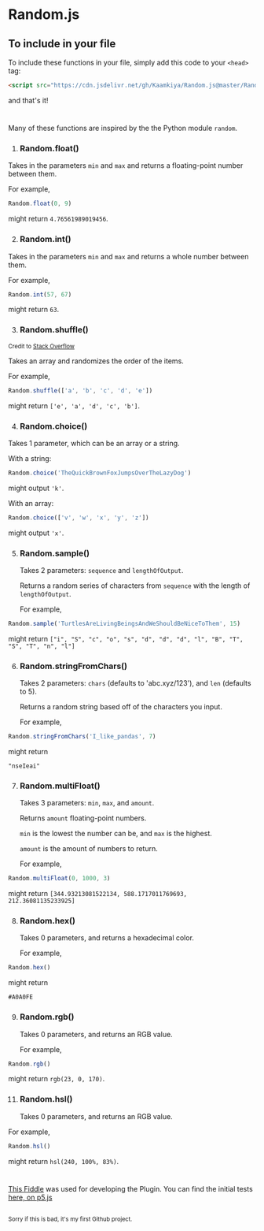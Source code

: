 # Random.js

## To include in your file
To include these functions in your file, simply add this code to your `<head>` tag:
```html
<script src="https://cdn.jsdelivr.net/gh/Kaamkiya/Random.js@master/Random.js"></script>
```
and that's it!
#

Many of these functions are inspired by the the Python module `random`.

1. ### Random.float()
  Takes in the parameters `min` and `max` and returns a floating-point number between them. 
  
  For example, 
```javascript
Random.float(0, 9)
``` 
  might return `4.76561989019456`.

2. ### Random.int()
  Takes in the parameters `min` and `max` and returns a whole number between them. 
  
  For example, 
```javascript
Random.int(57, 67)
``` 
  might return `63`.
   
3. ### Random.shuffle()
  <sub>Credit to [Stack Overflow](https://stackoverflow.com/a/12646864)</sub>
  
  Takes an array and randomizes the order of the items. 
  
  For example, 
```javascript 
Random.shuffle(['a', 'b', 'c', 'd', 'e'])
```
  might return `['e', 'a', 'd', 'c', 'b']`. 
  
4. ### Random.choice()
  Takes 1 parameter, which can be an array or a string. 

  With a string:
```javascript
Random.choice('TheQuickBrownFoxJumpsOverTheLazyDog')
```
  might output `'k'`. 

  With an array: 
```javascript
Random.choice(['v', 'w', 'x', 'y', 'z'])
``` 
  might output `'x'`.
  
5. ### Random.sample()
   Takes 2 parameters: `sequence` and `lengthOfOutput`.

   Returns a random series of characters from `sequence` with the length of `lengthOfOutput`.

   For example,
```javascript
Random.sample('TurtlesAreLivingBeingsAndWeShouldBeNiceToThem', 15)
```
   might return `["i", "S", "c", "o", "s", "d", "d", "d", "l", "B", "T", "S", "T", "n", "l"]`

6. ### Random.stringFromChars()
   Takes 2 parameters: `chars` (defaults to 'abc.xyz/123'), and `len` (defaults to 5).

   Returns a random string based off of the characters you input.

   For example,
```javascript
Random.stringFromChars('I_like_pandas', 7)
```
   might return

   `"nseIeai"`

7. ### Random.multiFloat()
   Takes 3 parameters: `min`, `max`, and `amount`.

   Returns `amount` floating-point numbers. 

   `min` is the lowest the number can be, and `max` is the highest.

   `amount` is the amount of numbers to return.

   For example,
```javascript
Random.multiFloat(0, 1000, 3)
```
   might return `[344.93213081522134, 588.1717011769693, 212.36081135233925]`

8. ### Random.hex()
   Takes 0 parameters, and returns a hexadecimal color.

   For example,
```javascript
Random.hex()
```
   might return

   `#A0A0FE`
   
9. ### Random.rgb()
   Takes 0 parameters, and returns an RGB value.

   For example,
```javascript
Random.rgb()
```
   might return `rgb(23, 0, 170)`.
  
11. ### Random.hsl()
    Takes 0 parameters, and returns an RGB value.

   For example,
```javascript
Random.hsl()
```
   might return `hsl(240, 100%, 83%)`.

#

[This Fiddle](https://jsfiddle.net/Kaamkiya/hcmu2pq6/156) was used for developing the Plugin. 
You can find the initial tests [here, on p5.js](https://editor.p5js.org/Kaamkiya/sketches/qrsop9vjS)

##
<sub>
Sorry if this is bad, it's my first Github project.
</sub>
